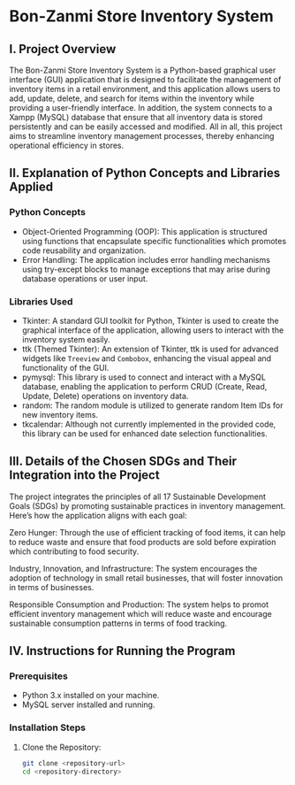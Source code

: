 # Bon-Zanmi Store Inventory System

## I. Project Overview

The Bon-Zanmi Store Inventory System is a Python-based graphical user interface (GUI) application that is designed to facilitate the management of inventory items in a retail environment, and this application allows users to add, update, delete, and search for items within the inventory while providing a user-friendly interface. In addition, the system connects to a Xampp (MySQL) database that ensure that all inventory data is stored persistently and can be easily accessed and modified. All in all, this project aims to streamline inventory management processes, thereby enhancing operational efficiency in stores.

## II. Explanation of Python Concepts and Libraries Applied

### Python Concepts
- Object-Oriented Programming (OOP): This application is structured using functions that encapsulate specific functionalities which promotes code reusability and organization.
- Error Handling: The application includes error handling mechanisms using try-except blocks to manage exceptions that may arise during database operations or user input.

### Libraries Used
- Tkinter: A standard GUI toolkit for Python, Tkinter is used to create the graphical interface of the application, allowing users to interact with the inventory system easily.
- ttk (Themed Tkinter): An extension of Tkinter, ttk is used for advanced widgets like `Treeview` and `Combobox`, enhancing the visual appeal and functionality of the GUI.
- pymysql: This library is used to connect and interact with a MySQL database, enabling the application to perform CRUD (Create, Read, Update, Delete) operations on inventory data.
- random: The random module is utilized to generate random Item IDs for new inventory items.
- tkcalendar: Although not currently implemented in the provided code, this library can be used for enhanced date selection functionalities.

## III. Details of the Chosen SDGs and Their Integration into the Project

The project integrates the principles of all 17 Sustainable Development Goals (SDGs) by promoting sustainable practices in inventory management. Here’s how the application aligns with each goal:

Zero Hunger: Through the use of efficient tracking of food items, it can help  to reduce waste and ensure that food products are sold before expiration which contributing to food security.

Industry, Innovation, and Infrastructure: The system encourages the adoption of technology in small retail businesses, that will foster innovation in terms of businesses.

Responsible Consumption and Production: The system helps to promot efficient inventory management which will reduce waste and encourage sustainable consumption patterns in terms of food tracking.

## IV. Instructions for Running the Program

### Prerequisites
- Python 3.x installed on your machine.
- MySQL server installed and running.

### Installation Steps
1. Clone the Repository:
   ```bash
   git clone <repository-url>
   cd <repository-directory>
